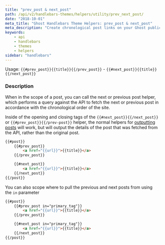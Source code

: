 ```yaml
---
title: "prev_post & next_post"
path: /api/v2/handlebars-themes/helpers/utility/prev_next_post/
date: "2018-10-01"
meta_title: "Ghost Handlebars Theme Helpers: prev_post & next_post"
meta_description: "Create chronological post links on your Ghost publication with some simple handlebars helpers. Read more about Ghost themes! 👻"
keywords:
    - api
    - handlebars
    - themes
    - helpers
sidebar: "handlebars"
---
```


Usage: `{{#prev_post}}{{title}}{{/prev_post}}` -  `{{#next_post}}{{title}}{{/next_post}}`

### Description

When in the scope of a post, you can call the next or previous post helper, which performs a query against the API to fetch the next or previous post in accordance with the chronological order of the site.

Inside of the opening and closing tags of the `{{#next_post}}{{/next_post}}` or `{{#prev_post}}{{/prev-post}}` helper, the normal helpers for [outputting posts](/docs/post) will work, but will output the details of the post that was fetched from the API, rather than the original post.

```html
{{#post}}
	{{#prev_post}}
		<a href="{{url}}">{{title}}</a>
	{{/prev_post}}

	{{#next_post}}
		<a href="{{url}}">{{title}}</a>
	{{/next_post}}
{{/post}}
```

You can also scope where to pull the previous and next posts from using the `in` parameter

```html
{{#post}}
	{{#prev_post in="primary_tag"}}
		<a href="{{url}}">{{title}}</a>
	{{/prev_post}}

	{{#next_post in="primary_tag"}}
		<a href="{{url}}">{{title}}</a>
	{{/next_post}}
{{/post}}
```
